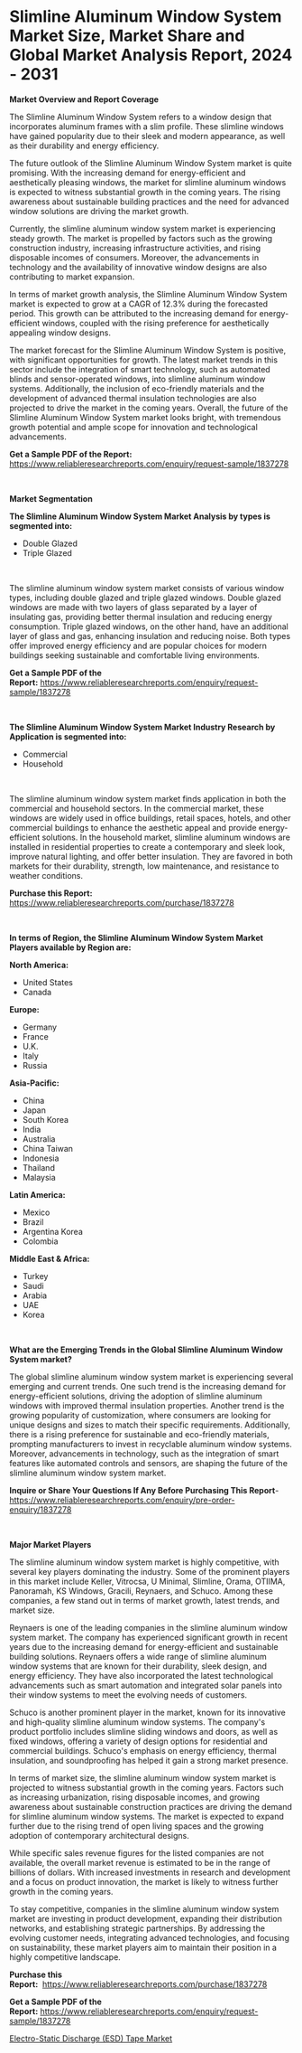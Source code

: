 <p><h1>Slimline Aluminum Window System Market Size, Market Share and Global Market Analysis Report, 2024 - 2031</h1></p><p><strong>Market Overview and Report Coverage</strong></p>
<p><p>The Slimline Aluminum Window System refers to a window design that incorporates aluminum frames with a slim profile. These slimline windows have gained popularity due to their sleek and modern appearance, as well as their durability and energy efficiency.</p><p>The future outlook of the Slimline Aluminum Window System market is quite promising. With the increasing demand for energy-efficient and aesthetically pleasing windows, the market for slimline aluminum windows is expected to witness substantial growth in the coming years. The rising awareness about sustainable building practices and the need for advanced window solutions are driving the market growth.</p><p>Currently, the slimline aluminum window system market is experiencing steady growth. The market is propelled by factors such as the growing construction industry, increasing infrastructure activities, and rising disposable incomes of consumers. Moreover, the advancements in technology and the availability of innovative window designs are also contributing to market expansion.</p><p>In terms of market growth analysis, the Slimline Aluminum Window System market is expected to grow at a CAGR of 12.3% during the forecasted period. This growth can be attributed to the increasing demand for energy-efficient windows, coupled with the rising preference for aesthetically appealing window designs.</p><p>The market forecast for the Slimline Aluminum Window System is positive, with significant opportunities for growth. The latest market trends in this sector include the integration of smart technology, such as automated blinds and sensor-operated windows, into slimline aluminum window systems. Additionally, the inclusion of eco-friendly materials and the development of advanced thermal insulation technologies are also projected to drive the market in the coming years. Overall, the future of the Slimline Aluminum Window System market looks bright, with tremendous growth potential and ample scope for innovation and technological advancements.</p></p>
<p><strong>Get a Sample PDF of the Report:</strong> <a href="https://www.reliableresearchreports.com/enquiry/request-sample/1837278">https://www.reliableresearchreports.com/enquiry/request-sample/1837278</a></p>
<p>&nbsp;</p>
<p><strong>Market Segmentation</strong></p>
<p><strong>The Slimline Aluminum Window System Market Analysis by types is segmented into:</strong></p>
<p><ul><li>Double Glazed</li><li>Triple Glazed</li></ul></p>
<p>&nbsp;</p>
<p><p>The slimline aluminum window system market consists of various window types, including double glazed and triple glazed windows. Double glazed windows are made with two layers of glass separated by a layer of insulating gas, providing better thermal insulation and reducing energy consumption. Triple glazed windows, on the other hand, have an additional layer of glass and gas, enhancing insulation and reducing noise. Both types offer improved energy efficiency and are popular choices for modern buildings seeking sustainable and comfortable living environments.</p></p>
<p><strong>Get a Sample PDF of the Report:</strong>&nbsp;<a href="https://www.reliableresearchreports.com/enquiry/request-sample/1837278">https://www.reliableresearchreports.com/enquiry/request-sample/1837278</a></p>
<p>&nbsp;</p>
<p><strong>The Slimline Aluminum Window System Market Industry Research by Application is segmented into:</strong></p>
<p><ul><li>Commercial</li><li>Household</li></ul></p>
<p>&nbsp;</p>
<p><p>The slimline aluminum window system market finds application in both the commercial and household sectors. In the commercial market, these windows are widely used in office buildings, retail spaces, hotels, and other commercial buildings to enhance the aesthetic appeal and provide energy-efficient solutions. In the household market, slimline aluminum windows are installed in residential properties to create a contemporary and sleek look, improve natural lighting, and offer better insulation. They are favored in both markets for their durability, strength, low maintenance, and resistance to weather conditions.</p></p>
<p><strong>Purchase this Report:</strong>&nbsp; <a href="https://www.reliableresearchreports.com/purchase/1837278">https://www.reliableresearchreports.com/purchase/1837278</a></p>
<p>&nbsp;</p>
<p><strong>In terms of Region, the Slimline Aluminum Window System Market Players available by Region are:</strong></p>
<p>
    <p> <strong> North America: </strong>
        <ul>
            <li>United States</li>
            <li>Canada</li>
        </ul>
        </p> 
    <p> <strong> Europe: </strong>
        <ul>
            <li>Germany</li>
            <li>France</li>
            <li>U.K.</li>
            <li>Italy</li>
            <li>Russia</li>
        </ul>
        </p> 
    <p> <strong> Asia-Pacific: </strong>
        <ul>
            <li>China</li>
            <li>Japan</li>
            <li>South Korea</li>
            <li>India</li>
            <li>Australia</li>
            <li>China Taiwan</li>
            <li>Indonesia</li>
            <li>Thailand</li>
            <li>Malaysia</li>
        </ul>
        </p> 
    <p> <strong> Latin America: </strong>
        <ul>
            <li>Mexico</li>
            <li>Brazil</li>
            <li>Argentina Korea</li>
            <li>Colombia</li>
        </ul>
        </p> 
    <p> <strong> Middle East & Africa: </strong>
        <ul>
            <li>Turkey</li>
            <li>Saudi</li>
            <li>Arabia</li>
            <li>UAE</li>
            <li>Korea</li>
        </ul>
    </p>
    </p>
<p>&nbsp;</p>
<p><strong>What are the Emerging Trends in the Global Slimline Aluminum Window System market?</strong></p>
<p><p>The global slimline aluminum window system market is experiencing several emerging and current trends. One such trend is the increasing demand for energy-efficient solutions, driving the adoption of slimline aluminum windows with improved thermal insulation properties. Another trend is the growing popularity of customization, where consumers are looking for unique designs and sizes to match their specific requirements. Additionally, there is a rising preference for sustainable and eco-friendly materials, prompting manufacturers to invest in recyclable aluminum window systems. Moreover, advancements in technology, such as the integration of smart features like automated controls and sensors, are shaping the future of the slimline aluminum window system market.</p></p>
<p><strong>Inquire or Share Your Questions If Any Before Purchasing This Report</strong>- <a href="https://www.reliableresearchreports.com/enquiry/pre-order-enquiry/1837278">https://www.reliableresearchreports.com/enquiry/pre-order-enquiry/1837278</a></p>
<p>&nbsp;</p>
<p><strong>Major Market Players</strong></p>
<p><p>The slimline aluminum window system market is highly competitive, with several key players dominating the industry. Some of the prominent players in this market include Keller, Vitrocsa, U Minimal, Slimline, Orama, OTIIMA, Panoramah, KS Windows, Gracili, Reynaers, and Schuco. Among these companies, a few stand out in terms of market growth, latest trends, and market size.</p><p>Reynaers is one of the leading companies in the slimline aluminum window system market. The company has experienced significant growth in recent years due to the increasing demand for energy-efficient and sustainable building solutions. Reynaers offers a wide range of slimline aluminum window systems that are known for their durability, sleek design, and energy efficiency. They have also incorporated the latest technological advancements such as smart automation and integrated solar panels into their window systems to meet the evolving needs of customers.</p><p>Schuco is another prominent player in the market, known for its innovative and high-quality slimline aluminum window systems. The company's product portfolio includes slimline sliding windows and doors, as well as fixed windows, offering a variety of design options for residential and commercial buildings. Schuco's emphasis on energy efficiency, thermal insulation, and soundproofing has helped it gain a strong market presence. </p><p>In terms of market size, the slimline aluminum window system market is projected to witness substantial growth in the coming years. Factors such as increasing urbanization, rising disposable incomes, and growing awareness about sustainable construction practices are driving the demand for slimline aluminum window systems. The market is expected to expand further due to the rising trend of open living spaces and the growing adoption of contemporary architectural designs.</p><p>While specific sales revenue figures for the listed companies are not available, the overall market revenue is estimated to be in the range of billions of dollars. With increased investments in research and development and a focus on product innovation, the market is likely to witness further growth in the coming years.</p><p>To stay competitive, companies in the slimline aluminum window system market are investing in product development, expanding their distribution networks, and establishing strategic partnerships. By addressing the evolving customer needs, integrating advanced technologies, and focusing on sustainability, these market players aim to maintain their position in a highly competitive landscape.</p></p>
<p><strong>Purchase this Report:</strong>&nbsp;&nbsp;<a href="https://www.reliableresearchreports.com/purchase/1837278">https://www.reliableresearchreports.com/purchase/1837278</a></p>
<p></p>
<p><strong>Get a Sample PDF of the Report:</strong>&nbsp;<a href="https://www.reliableresearchreports.com/enquiry/request-sample/1837278">https://www.reliableresearchreports.com/enquiry/request-sample/1837278</a></p>
<p><p><a href="https://github.com/NorbertYates/Market-Research-Report-List-3/blob/main/electro-static-discharge-esd-tape-market.md">Electro-Static Discharge (ESD) Tape Market</a></p></p>